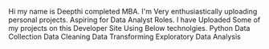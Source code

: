 Hi my name is Deepthi completed MBA. I'm Very enthusiastically uploading personal projects.
Aspiring for Data Analyst Roles.
I have Uploaded Some of my projects on this Developer Site Using Below technolgies.
Python
Data Collection
Data Cleaning
Data Transforming
Exploratory Data Analysis
